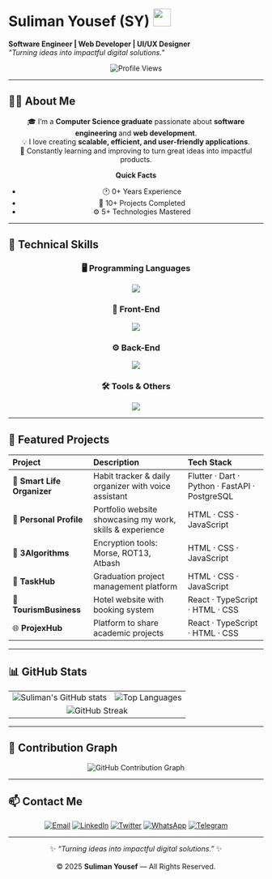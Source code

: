 # Suliman Yousef (SY) <img src="https://media.giphy.com/media/hvRJCLFzcasrR4ia7z/giphy.gif" width="35px">

**Software Engineer | Web Developer | UI/UX Designer**  
_"Turning ideas into impactful digital solutions."_  

<div align="center">

![Profile Views](https://komarev.com/ghpvc/?username=Su03l&label=Profile%20Views&color=0a66c2&style=for-the-badge)

</div>

---

## 👨‍💻 About Me

<div align="center">

🎓 I’m a **Computer Science graduate** passionate about **software engineering** and **web development**.  
💡 I love creating **scalable, efficient, and user-friendly applications**.  
🚀 Constantly learning and improving to turn great ideas into impactful products.

**Quick Facts**
- 🕐 0+ Years Experience  
- 💼 10+ Projects Completed  
- ⚙️ 5+ Technologies Mastered  

</div>

---

## 🧠 Technical Skills

<div align="center">

### 🖥️ Programming Languages  
<img src="https://skillicons.dev/icons?i=python,java,typescript,javascript&theme=dark" />

### 🎨 Front-End  
<img src="https://skillicons.dev/icons?i=html,css,react,vite,tailwind,materialui,shadcn,figma&theme=dark" />

### ⚙️ Back-End  
<img src="https://skillicons.dev/icons?i=nodejs,express,nestjs,fastapi,postgres&theme=dark" />

### 🛠️ Tools & Others  
<img src="https://skillicons.dev/icons?i=git,github,docker,postman,vscode,vercel&theme=dark" />

</div>

---

## 🚀 Featured Projects  

<div align="center">

| Project | Description | Tech Stack |
|:--------|:-------------|:------------|
| 🧠 **Smart Life Organizer** | Habit tracker & daily organizer with voice assistant | Flutter · Dart · Python · FastAPI · PostgreSQL |
| 💼 **Personal Profile** | Portfolio website showcasing my work, skills & experience | HTML · CSS · JavaScript |
| 🔐 **3Algorithms** | Encryption tools: Morse, ROT13, Atbash | HTML · CSS · JavaScript |
| 🧩 **TaskHub** | Graduation project management platform | HTML · CSS · JavaScript |
| 🏨 **TourismBusiness** | Hotel website with booking system | React · TypeScript · HTML · CSS |
| 🌐 **ProjexHub** | Platform to share academic projects | React · TypeScript · HTML · CSS |

</div>

---

## 📊 GitHub Stats

<div align="center">

<table>
  <tr>
    <td><img src="https://github-readme-stats.vercel.app/api?username=Su03l&show_icons=true&theme=github_dark" alt="Suliman's GitHub stats" /></td>
    <td><img src="https://github-readme-stats.vercel.app/api/top-langs/?username=Su03l&layout=compact&theme=github_dark" alt="Top Languages" /></td>
  </tr>
  <tr>
    <td colspan="2" align="center"><img src="https://github-readme-streak-stats.herokuapp.com/?user=Su03l&theme=github-dark-blue" alt="GitHub Streak" /></td>
  </tr>
</table>

</div>

---

## 🌱 Contribution Graph

<div align="center">

![GitHub Contribution Graph](https://github-readme-activity-graph.vercel.app/graph?username=Su03l&bg_color=0d1117&color=58a6ff&line=1f6feb&point=ffffff&area=true&hide_border=true)

</div>

---

## 📫 Contact Me

<div align="center">

[![Email](https://img.shields.io/badge/Email-D14836?style=for-the-badge&logo=gmail&logoColor=white)](mailto:sulimany662@gmail.com)
[![LinkedIn](https://img.shields.io/badge/LinkedIn-0a66c2?style=for-the-badge&logo=linkedin&logoColor=white)](https://www.linkedin.com/in/suliaman-yousef-36265a320)
[![Twitter](https://img.shields.io/badge/Twitter-1DA1F2?style=for-the-badge&logo=twitter&logoColor=white)](https://twitter.com/Su05l)
[![WhatsApp](https://img.shields.io/badge/WhatsApp-25D366?style=for-the-badge&logo=whatsapp&logoColor=white)](https://wa.me/966590128804)
[![Telegram](https://img.shields.io/badge/Telegram-0088cc?style=for-the-badge&logo=telegram&logoColor=white)](https://t.me/Su05l)

</div>

---

<div align="center">
  
✨ *“Turning ideas into impactful digital solutions.”* ✨  
<br/>
© 2025 **Suliman Yousef** — All Rights Reserved.

</div>
